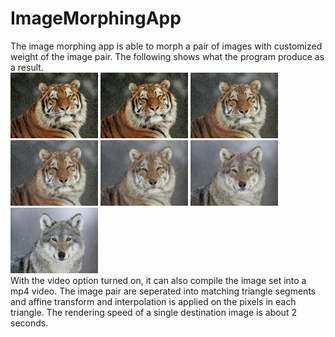 # ImageMorphingApp
The image morphing app is able to morph a pair of images with customized weight of the image pair. 
The following shows what the program produce as a result.  
<img src="/Tiger2Color.jpg" width="140"/>
<img src="/color_results/frame040.jpg" width="140">
<img src="/color_results/frame050.jpg" width="140">
<img src="/color_results/frame055.jpg" width="140">
<img src="/color_results/frame062.jpg" width="140">
<img src="/color_results/frame070.jpg" width="140">
<img src="/WolfColor.jpg" width="140">  
With the video option turned on, it can also compile the image set into a mp4 video.
The image pair are seperated into matching triangle segments and affine transform and interpolation is applied on the pixels in each triangle. The rendering speed of a single destination image is about 2 seconds.
